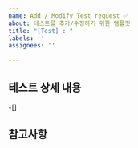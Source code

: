 ```yaml
---
name: Add / Modify Test request ✅
about: 테스트를 추가/수정하기 위한 템플릿
title: "[Test] : "
labels: ''
assignees: ''

---
```


## 테스트 상세 내용
-[]

## 참고사항
